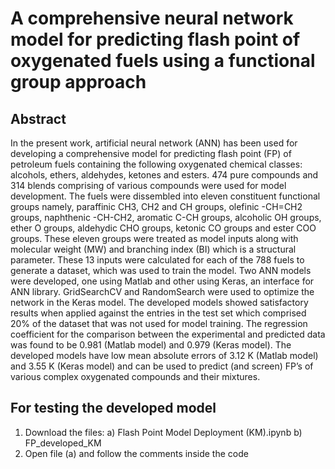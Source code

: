 # A comprehensive neural network model for predicting flash point of oxygenated fuels using a functional group approach

## Abstract

In the present work, artificial neural network (ANN) has been used for developing a comprehensive model for predicting flash point (FP) of petroleum fuels containing the following oxygenated chemical classes: alcohols, ethers, aldehydes, ketones and esters. 474 pure compounds and 314 blends comprising of various compounds were used for model development. The fuels were dissembled into eleven constituent functional groups namely, paraffinic CH3, CH2 and CH groups, olefinic -CH=CH2 groups, naphthenic -CH-CH2, aromatic C-CH groups, alcoholic OH groups, ether O groups, aldehydic CHO groups, ketonic CO groups and ester COO groups. These eleven groups were treated as model inputs along with molecular weight (MW) and branching index (BI) which is a structural parameter. These 13 inputs were calculated for each of the 788 fuels to generate a dataset, which was used to train the model. Two ANN models were developed, one using Matlab and other using Keras, an interface for ANN library. GridSearchCV and RandomSearch were used to optimize the network in the Keras model. The developed models showed satisfactory results when applied against the entries in the test set which comprised 20% of the dataset that was not used for model training.  The regression coefficient for the comparison between the experimental and predicted data was found to be 0.981 (Matlab model) and 0.979 (Keras model). The developed models have low mean absolute errors of 3.12 K (Matlab model) and 3.55 K (Keras model) and can be used to predict (and screen) FP’s of various complex oxygenated compounds and their mixtures.

## For testing the developed model
1) Download the files:
        a) Flash Point Model Deployment (KM).ipynb
        b) FP_developed_KM
2) Open file (a) and follow the comments inside the code
